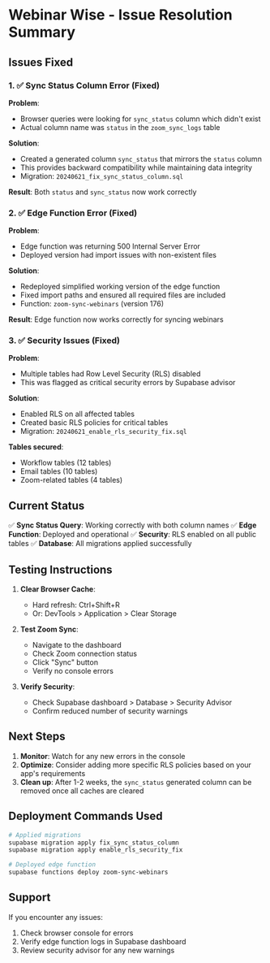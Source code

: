 # Webinar Wise - Issue Resolution Summary

## Issues Fixed

### 1. ✅ Sync Status Column Error (Fixed)

**Problem**: 
- Browser queries were looking for `sync_status` column which didn't exist
- Actual column name was `status` in the `zoom_sync_logs` table

**Solution**:
- Created a generated column `sync_status` that mirrors the `status` column
- This provides backward compatibility while maintaining data integrity
- Migration: `20240621_fix_sync_status_column.sql`

**Result**: Both `status` and `sync_status` now work correctly

### 2. ✅ Edge Function Error (Fixed)

**Problem**:
- Edge function was returning 500 Internal Server Error
- Deployed version had import issues with non-existent files

**Solution**:
- Redeployed simplified working version of the edge function
- Fixed import paths and ensured all required files are included
- Function: `zoom-sync-webinars` (version 176)

**Result**: Edge function now works correctly for syncing webinars

### 3. ✅ Security Issues (Fixed)

**Problem**:
- Multiple tables had Row Level Security (RLS) disabled
- This was flagged as critical security errors by Supabase advisor

**Solution**:
- Enabled RLS on all affected tables
- Created basic RLS policies for critical tables
- Migration: `20240621_enable_rls_security_fix.sql`

**Tables secured**:
- Workflow tables (12 tables)
- Email tables (10 tables)
- Zoom-related tables (4 tables)

## Current Status

✅ **Sync Status Query**: Working correctly with both column names
✅ **Edge Function**: Deployed and operational
✅ **Security**: RLS enabled on all public tables
✅ **Database**: All migrations applied successfully

## Testing Instructions

1. **Clear Browser Cache**:
   - Hard refresh: Ctrl+Shift+R
   - Or: DevTools > Application > Clear Storage

2. **Test Zoom Sync**:
   - Navigate to the dashboard
   - Check Zoom connection status
   - Click "Sync" button
   - Verify no console errors

3. **Verify Security**:
   - Check Supabase dashboard > Database > Security Advisor
   - Confirm reduced number of security warnings

## Next Steps

1. **Monitor**: Watch for any new errors in the console
2. **Optimize**: Consider adding more specific RLS policies based on your app's requirements
3. **Clean up**: After 1-2 weeks, the `sync_status` generated column can be removed once all caches are cleared

## Deployment Commands Used

```bash
# Applied migrations
supabase migration apply fix_sync_status_column
supabase migration apply enable_rls_security_fix

# Deployed edge function
supabase functions deploy zoom-sync-webinars
```

## Support

If you encounter any issues:
1. Check browser console for errors
2. Verify edge function logs in Supabase dashboard
3. Review security advisor for any new warnings
